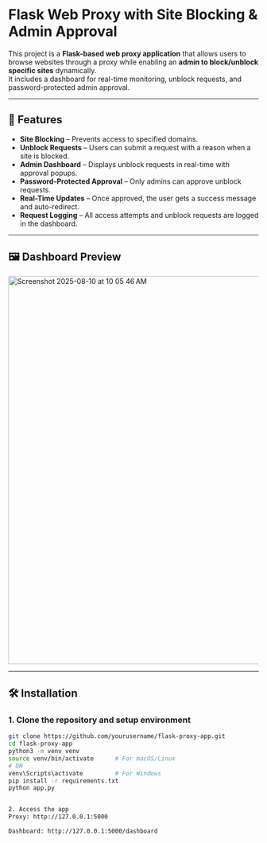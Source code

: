 # Flask Web Proxy with Site Blocking & Admin Approval

This project is a **Flask-based web proxy application** that allows users to browse websites through a proxy while enabling an **admin to block/unblock specific sites** dynamically.  
It includes a dashboard for real-time monitoring, unblock requests, and password-protected admin approval.

---

## 🚀 Features
- **Site Blocking** – Prevents access to specified domains.
- **Unblock Requests** – Users can submit a request with a reason when a site is blocked.
- **Admin Dashboard** – Displays unblock requests in real-time with approval popups.
- **Password-Protected Approval** – Only admins can approve unblock requests.
- **Real-Time Updates** – Once approved, the user gets a success message and auto-redirect.
- **Request Logging** – All access attempts and unblock requests are logged in the dashboard.

---

## 🖼 Dashboard Preview
<img width="1439" height="781" alt="Screenshot 2025-08-10 at 10 05 46 AM" src="https://github.com/user-attachments/assets/9a3b2543-d46c-40fe-97b2-4731309627bd" />


---

## 🛠 Installation

### 1. Clone the repository and setup environment

```bash
git clone https://github.com/yourusername/flask-proxy-app.git
cd flask-proxy-app
python3 -m venv venv
source venv/bin/activate      # For macOS/Linux
# OR
venv\Scripts\activate         # For Windows
pip install -r requirements.txt
python app.py


2. Access the app
Proxy: http://127.0.0.1:5000

Dashboard: http://127.0.0.1:5000/dashboard
```
